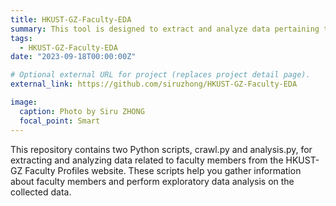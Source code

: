 ```yaml
---
title: HKUST-GZ-Faculty-EDA
summary: This tool is designed to extract and analyze data pertaining to faculty members from the HKUST-GZ Faculty Profiles website. It provides scripts for gathering information about faculty members and conducting exploratory data analysis on the collected data.
tags:
  - HKUST-GZ-Faculty-EDA
date: "2023-09-18T00:00:00Z"

# Optional external URL for project (replaces project detail page).
external_link: https://github.com/siruzhong/HKUST-GZ-Faculty-EDA

image:
  caption: Photo by Siru ZHONG
  focal_point: Smart
---
```


This repository contains two Python scripts, crawl.py and analysis.py, for extracting and analyzing data related to faculty members from the HKUST-GZ Faculty Profiles website. These scripts help you gather information about faculty members and perform exploratory data analysis on the collected data.

